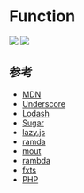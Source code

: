 # Function

[![](https://skillicons.dev/icons?i=js)]()
[![](https://skillicons.dev/icons?i=php)]()

## 参考

- [MDN](https://developer.mozilla.org/zh-CN/docs/Web/JavaScript)
- [Underscore](https://underscorejs.net/)
- [Lodash](https://www.lodashjs.com/)
- [Sugar](https://sugarjs.com/)
- [lazy.js](http://danieltao.com/lazy.js/)
- [ramda](https://ramdajs.com/)
- [mout](http://moutjs.com/)
- [rambda](https://selfrefactor.github.io/rambda)
- [fxts](https://fxts.dev/)
- [PHP](https://www.php.net/)
